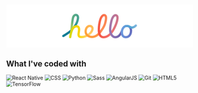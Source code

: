 <!-- ### Hi there 👋 -->

![hello](./Cover_transparent.png)

<!--
**robmifsud/robmifsud** is a ✨ _special_ ✨ repository because its `README.md` (this file) appears on your GitHub profile.

Here are some ideas to get you started:

- 🔭 I’m currently working on ...
- 📫 How to reach me: ...
-->
## What I've coded with
<p>
    <img src="https://img.shields.io/badge/-React Native-61DAFB?logo=React&logoColor=black&style=flat-square" alt="React Native"/>
    <img src="https://img.shields.io/badge/-CSS-1572B6?logo=CSS3&logoColor=white&style=flat-square" alt="CSS"/>
    <img src="https://img.shields.io/badge/-Python-3776AB?logo=python&logoColor=white&style=flat-square" alt="Python"/>
    <img src="https://img.shields.io/badge/-Sass-CC6699?logo=Sass&logoColor=white&style=flat-square" alt="Sass"/>
    <img src="https://img.shields.io/badge/-AngularJS-E23237?logo=AngularJS&logoColor=white&style=flat-square" alt="AngularJS"/>
    <img src="https://img.shields.io/badge/-Git-F05032?logo=Git&logoColor=white&style=flat-square" alt="Git"/>
    <img src="https://img.shields.io/badge/-HTML5-E34F26?logo=HTML5&logoColor=white&style=flat-square" alt="HTML5"/>
    <img src="https://img.shields.io/badge/-TensorFlow-FF6F00?logo=TensorFlow&logoColor=white&style=flat-square" alt="TensorFlow"/>
</p>
